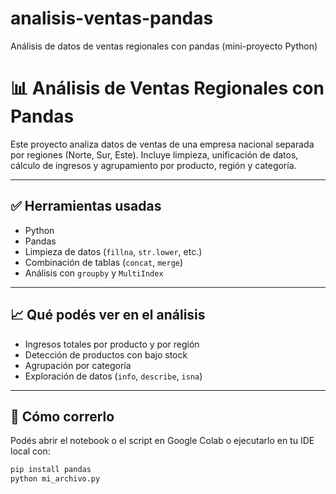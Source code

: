 # analisis-ventas-pandas
Análisis de datos de ventas regionales con pandas (mini-proyecto Python)


# 📊 Análisis de Ventas Regionales con Pandas

Este proyecto analiza datos de ventas de una empresa nacional separada por regiones (Norte, Sur, Este). Incluye limpieza, unificación de datos, cálculo de ingresos y agrupamiento por producto, región y categoría.

---

## ✅ Herramientas usadas

- Python
- Pandas
- Limpieza de datos (`fillna`, `str.lower`, etc.)
- Combinación de tablas (`concat`, `merge`)
- Análisis con `groupby` y `MultiIndex`

---

## 📈 Qué podés ver en el análisis

- Ingresos totales por producto y por región
- Detección de productos con bajo stock
- Agrupación por categoría
- Exploración de datos (`info`, `describe`, `isna`)

---

## 🚀 Cómo correrlo

Podés abrir el notebook o el script en Google Colab o ejecutarlo en tu IDE local con:

```bash
pip install pandas
python mi_archivo.py
